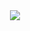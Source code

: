 
<div align="center">
  <img src="![KakaoTalk_20241010_172350950](https://github.com/user-attachments/assets/0b752c64-8b28-4372-872c-30f594ceb2ca)" />
</div>
<!--
**lhs960330/lhs960330** is a ✨ _special_ ✨ repository because its `README.md` (this file) appears on your GitHub profile.

Here are some ideas to get you started:

- 🔭 I’m currently working on ...
- 🌱 I’m currently learning ...
- 👯 I’m looking to collaborate on ...
- 🤔 I’m looking for help with ...
- 💬 Ask me about ...
- 📫 How to reach me: ...
- 😄 Pronouns: ...
- ⚡ Fun fact: ...
-->
